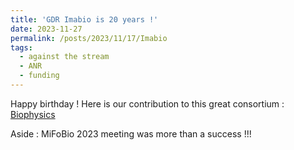 ```yaml
---
title: 'GDR Imabio is 20 years !'
date: 2023-11-27
permalink: /posts/2023/11/17/Imabio
tags:
  - against the stream
  - ANR
  - funding
---
```


Happy birthday ! Here is our contribution to this great consortium : [Biophysics](https://imabio-cnrs.fr/le-gdr-imabio/thematique/imagerie-multimodale-controle-et-manipulation-du-vivant-mesure-physiques-en-cellule-automatisation/)

Aside : MiFoBio 2023 meeting was more than a success !!!



